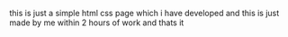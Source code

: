 this is just a simple html css page which i have developed and this is just made by me within 2 hours of work and thats it 
